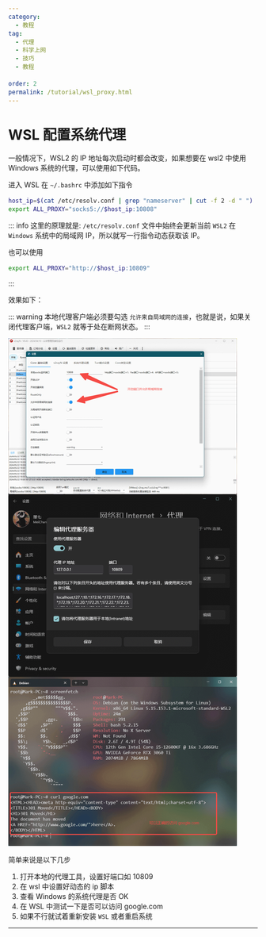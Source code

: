 ```yaml
---
category:
  - 教程
tag:
  - 代理
  - 科学上网
  - 技巧
  - 教程

order: 2
permalink: /tutorial/wsl_proxy.html
---
```


# WSL 配置系统代理

一般情况下，WSL2 的 IP 地址每次启动时都会改变，如果想要在 wsl2 中使用 Windows 系统的代理，可以使用如下代码。

进入 WSL 在 `~/.bashrc` 中添加如下指令

```bash
host_ip=$(cat /etc/resolv.conf | grep "nameserver" | cut -f 2 -d " ")
export ALL_PROXY="socks5://$host_ip:10808"
```

::: info
这里的原理就是:
`/etc/resolv.conf` 文件中始终会更新当前 `WSL2` 在 `Windows` 系统中的局域网 IP，所以就写一行指令动态获取该 IP。

也可以使用

```bash
export ALL_PROXY="http://$host_ip:10809"
```

:::

效果如下：

::: warning
本地代理客户端必须要勾选 `允许来自局域网的连接`，也就是说，如果关闭代理客户端，`WSL2` 就等于处在断网状态。
:::

![WSL代理设置](./image/wsl_proxy.png)

简单来说是以下几步

1. 打开本地的代理工具，设置好端口如 10809
2. 在 wsl 中设置好动态的 ip 脚本
3. 查看 Windows 的系统代理是否 OK
4. 在 WSL 中测试一下是否可以访问 google.com
5. 如果不行就试着重新安装 `WSL` 或者重启系统

---
